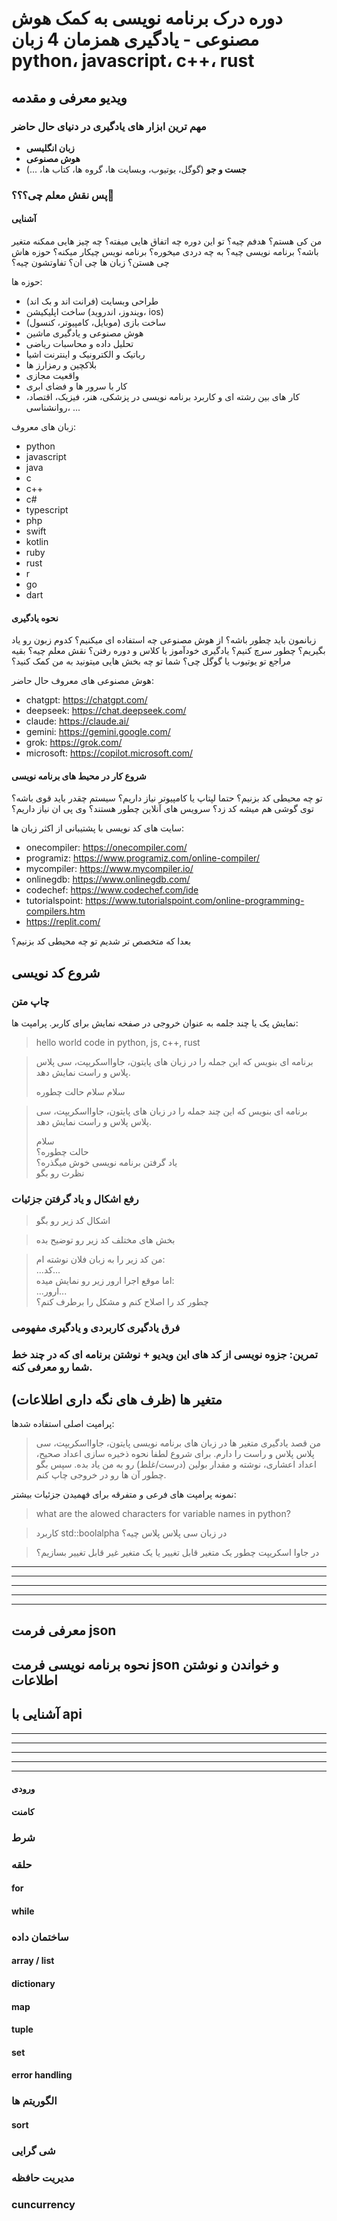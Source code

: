 # دوره درک برنامه نویسی به کمک هوش مصنوعی - یادگیری همزمان 4 زبان python، javascript، c++، rust

## ویدیو معرفی و مقدمه
### مهم ترین ابزار های یادگیری در دنیای حال حاضر
- **زبان انگلیسی**
- **هوش مصنوعی**
- **جست و جو** (گوگل، یوتیوب، وبسایت ها، گروه ها، کتاب ها، ...)
### پس نقش معلم چی؟؟؟💩
#### آشنایی
من کی هستم؟ هدفم چیه؟ تو این دوره چه اتفاق هایی میفته؟ چه چیز هایی ممکنه متغیر باشه؟ برنامه نویسی چیه؟ به چه دردی میخوره؟ برنامه نویس چیکار میکنه؟ حوزه هاش چی هستن؟ زبان ها چی ان؟ تفاوتشون چیه؟

حوزه ها:
- طراحی وبسایت (فرانت اند و بک اند)
- ساخت اپلیکیشن (ویندوز، اندروید، ios)
- ساخت بازی (موبایل، کامپیوتر، کنسول)
- هوش مصنوعی و یادگیری ماشین
- تحلیل داده و محاسبات ریاضی
- رباتیک و الکترونیک و اینترنت اشیا
- بلاکچین و رمزارز ها
- واقعیت مجازی
- کار با سرور ها و فضای ابری
- کار های بین رشته ای و کاربرد برنامه نویسی در پزشکی، هنر، فیزیک، اقتصاد، روانشناسی، ...

زبان های معروف:

- python
- javascript
- java
- c
- c++
- c#
- typescript
- php
- swift
- kotlin
- ruby
- rust
- r
- go
- dart

#### نحوه یادگیری
زبانمون باید چطور باشه؟ از هوش مصنوعی چه استفاده ای میکنیم؟ کدوم زبون رو یاد بگیریم؟ چطور سرچ کنیم؟ یادگیری خودآموز یا کلاس و دوره رفتن؟ نقش معلم چیه؟ بقیه مراجع تو یوتیوب یا گوگل چی؟ شما تو چه بخش هایی میتونید به من کمک کنید؟

هوش مصنوعی های معروف حال حاضر:

- chatgpt: https://chatgpt.com/
- deepseek: https://chat.deepseek.com/
- claude: https://claude.ai/
- gemini: https://gemini.google.com/
- grok: https://grok.com/
- microsoft: https://copilot.microsoft.com/

#### شروع کار در محیط های برنامه نویسی
تو چه محیطی کد بزنیم؟ حتما لپتاپ یا کامپیوتر نیاز داریم؟ سیستم چقدر باید قوی باشه؟ توی گوشی هم میشه کد زد؟ سرویس های آنلاین چطور هستند؟ وی پی ان نیاز داریم؟

سایت های کد نویسی با پشتیبانی از اکثر زبان ها:

- onecompiler: https://onecompiler.com/
- programiz: https://www.programiz.com/online-compiler/
- mycompiler: https://www.mycompiler.io/
- onlinegdb: https://www.onlinegdb.com/
- codechef: https://www.codechef.com/ide
- tutorialspoint: https://www.tutorialspoint.com/online-programming-compilers.htm
- https://replit.com/

بعدا که متخصص تر شدیم تو چه محیطی کد بزنیم؟

## شروع کد نویسی
### چاپ متن
نمایش یک یا چند جلمه به عنوان خروجی در صفحه نمایش برای کاربر.
پرامپت ها:
> hello world code in python, js, c++, rust

> برنامه ای بنویس که این جمله را در زبان های پایتون، جاوااسکریپت، سی پلاس پلاس و راست نمایش دهد.
>
> سلام سلام حالت چطوره

> برنامه ای بنویس که این چند جمله را در زبان های پایتون، جاوااسکریپت، سی پلاس پلاس و راست نمایش دهد.
>  
> سلام  
> حالت چطوره؟  
> یاد گرفتن برنامه نویسی خوش میگذره؟  
> نظرت رو بگو
### رفع اشکال و یاد گرفتن جزئیات
> اشکال کد زیر رو بگو

> بخش های مختلف کد زیر رو توضیح بده

> من کد زیر را به زبان فلان نوشته ام:  
> ...کد...  
> اما موقع اجرا ارور زیر رو نمایش میده:  
> ...ارور...  
> چطور کد را اصلاح کنم و مشکل را برطرف کنم؟
### فرق یادگیری کاربردی و یادگیری مفهومی
### تمرین: جزوه نویسی از کد های این ویدیو + نوشتن برنامه ای که در چند خط شما رو معرفی کنه.

## متغیر ها (ظرف های نگه داری اطلاعات)
پرامپت اصلی استفاده شدها:
> من قصد یادگیری متغیر ها در زبان های برنامه نویسی پایتون، جاوااسکریپت، سی پلاس پلاس و راست را دارم. برای شروع لطفا نحوه ذخیره سازی اعداد صحیح، اعداد اعشاری، نوشته و مقدار بولین (درست/غلط) رو به من یاد بده. سپس بگو چطور آن ها رو در خروجی چاپ کنم.

نمونه پرامپت های فرعی و متفرقه برای فهمیدن جزئیات بیشتر:
> what are the alowed characters for variable names in python?

> کاربرد std::boolalpha در زبان سی پلاس پلاس چیه؟

> در جاوا اسکریپت چطور یک متغیر قابل تغییر یا یک متغیر غیر قابل تغییر بسازیم؟
---
---
---
---
---
## معرفی فرمت json
## نحوه برنامه نویسی فرمت json و خواندن و نوشتن اطلاعات
## آشنایی با api
---
---
---
---
---
#### ورودی
#### کامنت

### شرط

### حلقه
#### for
#### while

### ساختمان داده
#### array / list
#### dictionary
#### map
#### tuple
#### set

#### error handling

### الگوریتم ها
#### sort

### شی گرایی

### مدیریت حافظه

### cuncurrency
